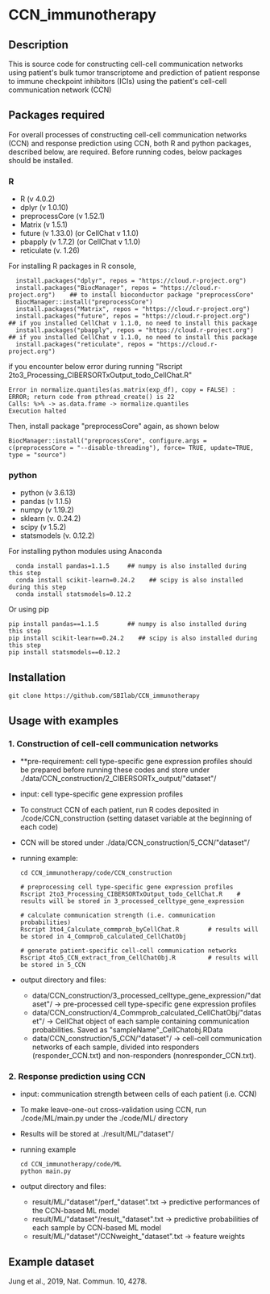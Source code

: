 # CCN_immunotherapy
## Description
This is source code for constructing cell-cell communication networks using patient's bulk tumor transcriptome and prediction of patient response to immune checkpoint inhibitors (ICIs) using the patient's cell-cell communication network (CCN)

## Packages required
For overall processes of constructing cell-cell communication networks (CCN) and response prediction using CCN, both R and python packages, described below, are required.
Before running codes, below packages should be installed.
### R
- R (v 4.0.2)
- dplyr (v 1.0.10)
- preprocessCore (v 1.52.1)
- Matrix (v 1.5.1)
- future (v 1.33.0) (or CellChat v 1.1.0)
- pbapply (v 1.7.2) (or CellChat v 1.1.0)
- reticulate (v. 1.26)


For installing R packages in R console,

      install.packages("dplyr", repos = "https://cloud.r-project.org")
      install.packages("BiocManager", repos = "https://cloud.r-project.org")    ## to install bioconductor package "preprocessCore"
      BiocManager::install("preprocessCore") 
      install.packages("Matrix", repos = "https://cloud.r-project.org")
      install.packages("future", repos = "https://cloud.r-project.org")      ## if you installed CellChat v 1.1.0, no need to install this package
      install.packages("pbapply", repos = "https://cloud.r-project.org")     ## if you installed CellChat v 1.1.0, no need to install this package
      install.packages("reticulate", repos = "https://cloud.r-project.org") 

if you encounter below error during running "Rscript 2to3_Processing_CIBERSORTxOutput_todo_CellChat.R"
    
    Error in normalize.quantiles(as.matrix(exp_df), copy = FALSE) :  
    ERROR; return code from pthread_create() is 22 
    Calls: %>% -> as.data.frame -> normalize.quantiles 
    Execution halted 
Then, install package "preprocessCore" again, as shown below

    BiocManager::install("preprocessCore", configure.args = c(preprocessCore = "--disable-threading"), force= TRUE, update=TRUE, type = "source")

### python
- python (v 3.6.13)
- pandas (v 1.1.5)
- numpy (v 1.19.2)
- sklearn (v. 0.24.2)
- scipy (v 1.5.2)
- statsmodels (v. 0.12.2)


For installing python modules using Anaconda

      conda install pandas=1.1.5     ## numpy is also installed during this step
      conda install scikit-learn=0.24.2    ## scipy is also installed during this step
      conda install statsmodels=0.12.2
Or using pip

    pip install pandas==1.1.5        ## numpy is also installed during this step
    pip install scikit-learn==0.24.2    ## scipy is also installed during this step
    pip install statsmodels==0.12.2 
      

## Installation

    git clone https://github.com/SBIlab/CCN_immunotherapy


## Usage with examples
### 1. Construction of cell-cell communication networks
- **pre-requirement: cell type-specific gene expression profiles should be prepared before running these codes and store under ./data/CCN_construction/2_CIBERSORTx_output/"dataset"/
- input: cell type-specific gene expression profiles
- To construct CCN of each patient, run R codes deposited in ./code/CCN_construction (setting dataset variable at the beginning of each code)
- CCN will be stored under ./data/CCN_construction/5_CCN/"dataset"/
- running example:
  
      cd CCN_immunotherapy/code/CCN_construction
      
      # preprocessing cell type-specific gene expression profiles
      Rscript 2to3_Processing_CIBERSORTxOutput_todo_CellChat.R    # results will be stored in 3_processed_celltype_gene_expression

      # calculate communication strength (i.e. communication probabilities)
      Rscript 3to4_Calculate_commprob_byCellChat.R        # results will be stored in 4_Commprob_calculated_CellChatObj

      # generate patient-specific cell-cell communication networks
      Rscript 4to5_CCN_extract_from_CellChatObj.R         # results will be stored in 5_CCN
- output directory and files:

    - data/CCN_construction/3_processed_celltype_gene_expression/"dataset"/ -> pre-processed cell type-specific gene expression profiles
    - data/CCN_construction/4_Commprob_calculated_CellChatObj/"dataset"/ -> CellChat object of each sample containing communication probabilities. Saved as "sampleName"_CellChatobj.RData
    - data/CCN_construction/5_CCN/"dataset"/ -> cell-cell communication networks of each sample, divided into responders (responder_CCN.txt) and non-responders (nonresponder_CCN.txt). 


### 2. Response prediction using CCN
- input: communication strength between cells of each patient (i.e. CCN)
- To make leave-one-out cross-validation using CCN, run ./code/ML/main.py under the ./code/ML/ directory
- Results will be stored at ./result/ML/"dataset"/
- running example

      cd CCN_immunotherapy/code/ML
      python main.py
- output directory and files:

    - result/ML/"dataset"/perf_"dataset".txt -> predictive performances of the CCN-based ML model
    - result/ML/"dataset"/result_"dataset".txt -> predictive probabilities of each sample by CCN-based ML model
    - result/ML/"dataset"/CCNweight_"dataset".txt -> feature weights

## Example dataset
Jung et al., 2019, Nat. Commun. 10, 4278.
